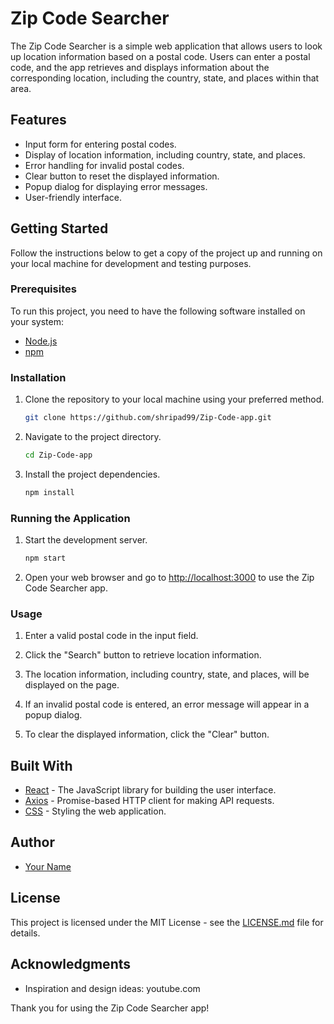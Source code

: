 # Zip Code Searcher

The Zip Code Searcher is a simple web application that allows users to look up location information based on a postal code. Users can enter a postal code, and the app retrieves and displays information about the corresponding location, including the country, state, and places within that area.

## Features

- Input form for entering postal codes.
- Display of location information, including country, state, and places.
- Error handling for invalid postal codes.
- Clear button to reset the displayed information.
- Popup dialog for displaying error messages.
- User-friendly interface.

## Getting Started

Follow the instructions below to get a copy of the project up and running on your local machine for development and testing purposes.

### Prerequisites

To run this project, you need to have the following software installed on your system:

- [Node.js](https://nodejs.org/)
- [npm](https://www.npmjs.com/)

### Installation

1. Clone the repository to your local machine using your preferred method.

   ```bash
   git clone https://github.com/shripad99/Zip-Code-app.git
   ```

2. Navigate to the project directory.

   ```bash
   cd Zip-Code-app
   ```

3. Install the project dependencies.

   ```bash
   npm install
   ```

### Running the Application

1. Start the development server.

   ```bash
   npm start
   ```

2. Open your web browser and go to [http://localhost:3000](http://localhost:3000) to use the Zip Code Searcher app.

### Usage

1. Enter a valid postal code in the input field.

2. Click the "Search" button to retrieve location information.

3. The location information, including country, state, and places, will be displayed on the page.

4. If an invalid postal code is entered, an error message will appear in a popup dialog.

5. To clear the displayed information, click the "Clear" button.

## Built With

- [React](https://reactjs.org/) - The JavaScript library for building the user interface.
- [Axios](https://axios-http.com/) - Promise-based HTTP client for making API requests.
- [CSS](https://developer.mozilla.org/en-US/docs/Web/CSS) - Styling the web application.

## Author

- [Your Name](https://github.com/your-username)

## License

This project is licensed under the MIT License - see the [LICENSE.md](LICENSE.md) file for details.

## Acknowledgments

- Inspiration and design ideas: youtube.com

Thank you for using the Zip Code Searcher app!

